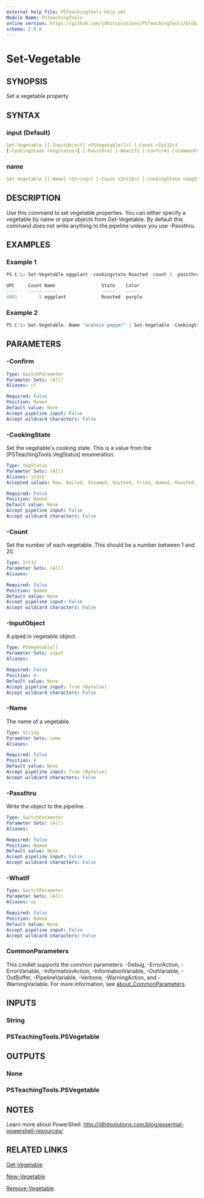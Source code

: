 ```yaml
---
external help file: PSTeachingTools-help.xml
Module Name: PSTeachingTools
online version: https://github.com/jdhitsolutions/PSTeachingTools/blob/master/docs/Set-Vegetable.md
schema: 2.0.0
---
```


# Set-Vegetable

## SYNOPSIS

Set a vegetable property

## SYNTAX

### input (Default)

```yaml
Set-Vegetable [[-InputObject] <PSVegetable[]>] [-Count <Int32>]
[-CookingState <VegStatus>] [-Passthru] [-WhatIf] [-Confirm] [<CommonParameters>]
```

### name

```yaml
Set-Vegetable [[-Name] <String>] [-Count <Int32>] [-CookingState <VegStatus>] [-Passthru] [-WhatIf] [-Confirm] [<CommonParameters>]
```

## DESCRIPTION

Use this command to set vegetable properties. You can either specify a vegetable by name or pipe objects from Get-Vegetable. By default this command does not write anything to the pipeline unless you use -Passthru.

## EXAMPLES

### Example 1

```powershell
PS C:\> Set-Vegetable eggplant -cookingstate Roasted -count 5 -passthru

UPC     Count Name                 State    Color
---     ----- ----                 -----    -----
4081        5 eggplant             Roasted  purple
```

### Example 2

```powershell
PS C:\> Get-Vegetable -Name "anaheim pepper" | Set-Vegetable -CookingState grilled
```

## PARAMETERS

### -Confirm

```yaml
Type: SwitchParameter
Parameter Sets: (All)
Aliases: cf

Required: False
Position: Named
Default value: None
Accept pipeline input: False
Accept wildcard characters: False
```

### -CookingState

Set the vegetable's cooking state. This is a value from the [PSTeachingTools.VegStatus] enumeration.

```yaml
Type: VegStatus
Parameter Sets: (All)
Aliases: state
Accepted values: Raw, Boiled, Steamed, Sauteed, Fried, Baked, Roasted, Grilled

Required: False
Position: Named
Default value: None
Accept pipeline input: False
Accept wildcard characters: False
```

### -Count

Set the number of each vegetable. This should be a number between 1 and 20.

```yaml
Type: Int32
Parameter Sets: (All)
Aliases:

Required: False
Position: Named
Default value: None
Accept pipeline input: False
Accept wildcard characters: False
```

### -InputObject

A piped in vegetable object.

```yaml
Type: PSVegetable[]
Parameter Sets: input
Aliases:

Required: False
Position: 0
Default value: None
Accept pipeline input: True (ByValue)
Accept wildcard characters: False
```

### -Name

The name of a vegetable.

```yaml
Type: String
Parameter Sets: name
Aliases:

Required: False
Position: 0
Default value: None
Accept pipeline input: True (ByValue)
Accept wildcard characters: False
```

### -Passthru

Write the object to the pipeline.

```yaml
Type: SwitchParameter
Parameter Sets: (All)
Aliases:

Required: False
Position: Named
Default value: None
Accept pipeline input: False
Accept wildcard characters: False
```

### -WhatIf

```yaml
Type: SwitchParameter
Parameter Sets: (All)
Aliases: wi

Required: False
Position: Named
Default value: None
Accept pipeline input: False
Accept wildcard characters: False
```

### CommonParameters
This cmdlet supports the common parameters: -Debug, -ErrorAction, -ErrorVariable, -InformationAction, -InformationVariable, -OutVariable, -OutBuffer, -PipelineVariable, -Verbose, -WarningAction, and -WarningVariable. For more information, see [about_CommonParameters](http://go.microsoft.com/fwlink/?LinkID=113216).

## INPUTS

### String

### PSTeachingTools.PSVegetable

## OUTPUTS

### None

### PSTeachingTools.PSVegetable

## NOTES

Learn more about PowerShell: http://jdhitsolutions.com/blog/essential-powershell-resources/

## RELATED LINKS

[Get-Vegetable](Get-Vegetable.md)

[New-Vegetable](New-Vegetable.md)

[Remove-Vegetable](Remove-Vegetable.md)
